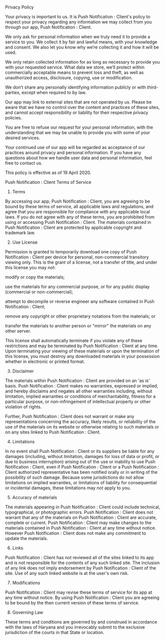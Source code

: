 Privacy Policy

Your privacy is important to us. It is Push Notification : Client's policy to respect your privacy regarding any information we may collect from you through our app, Push Notification : Client.

We only ask for personal information when we truly need it to provide a service to you. We collect it by fair and lawful means, with your knowledge and consent. We also let you know why we’re collecting it and how it will be used.

We only retain collected information for as long as necessary to provide you with your requested service. What data we store, we’ll protect within commercially acceptable means to prevent loss and theft, as well as unauthorized access, disclosure, copying, use or modification.

We don’t share any personally identifying information publicly or with third-parties, except when required to by law.

Our app may link to external sites that are not operated by us. Please be aware that we have no control over the content and practices of these sites, and cannot accept responsibility or liability for their respective privacy policies.

You are free to refuse our request for your personal information, with the understanding that we may be unable to provide you with some of your desired services.

Your continued use of our app will be regarded as acceptance of our practices around privacy and personal information. If you have any questions about how we handle user data and personal information, feel free to contact us.

This policy is effective as of 19 April 2020.







Push Notification : Client Terms of Service

1. Terms

By accessing our app, Push Notification : Client, you are agreeing to be bound by these terms of service, all applicable laws and regulations, and agree that you are responsible for compliance with any applicable local laws. If you do not agree with any of these terms, you are prohibited from using or accessing Push Notification : Client. The materials contained in Push Notification : Client are protected by applicable copyright and trademark law.



2. Use License





Permission is granted to temporarily download one copy of Push Notification : Client per device for personal, non-commercial transitory viewing only. This is the grant of a license, not a transfer of title, and under this license you may not:



modify or copy the materials;

use the materials for any commercial purpose, or for any public display (commercial or non-commercial);

attempt to decompile or reverse engineer any software contained in Push Notification : Client;

remove any copyright or other proprietary notations from the materials; or

transfer the materials to another person or "mirror" the materials on any other server.





This license shall automatically terminate if you violate any of these restrictions and may be terminated by Push Notification : Client at any time. Upon terminating your viewing of these materials or upon the termination of this license, you must destroy any downloaded materials in your possession whether in electronic or printed format.



3. Disclaimer



The materials within Push Notification : Client are provided on an 'as is' basis. Push Notification : Client makes no warranties, expressed or implied, and hereby disclaims and negates all other warranties including, without limitation, implied warranties or conditions of merchantability, fitness for a particular purpose, or non-infringement of intellectual property or other violation of rights.

Further, Push Notification : Client does not warrant or make any representations concerning the accuracy, likely results, or reliability of the use of the materials on its website or otherwise relating to such materials or on any sites linked to Push Notification : Client.



4. Limitations

In no event shall Push Notification : Client or its suppliers be liable for any damages (including, without limitation, damages for loss of data or profit, or due to business interruption) arising out of the use or inability to use Push Notification : Client, even if Push Notification : Client or a Push Notification : Client authorized representative has been notified orally or in writing of the possibility of such damage. Because some jurisdictions do not allow limitations on implied warranties, or limitations of liability for consequential or incidental damages, these limitations may not apply to you.



5. Accuracy of materials

The materials appearing in Push Notification : Client could include technical, typographical, or photographic errors. Push Notification : Client does not warrant that any of the materials on Push Notification : Client are accurate, complete or current. Push Notification : Client may make changes to the materials contained in Push Notification : Client at any time without notice. However Push Notification : Client does not make any commitment to update the materials.



6. Links

Push Notification : Client has not reviewed all of the sites linked to its app and is not responsible for the contents of any such linked site. The inclusion of any link does not imply endorsement by Push Notification : Client of the site. Use of any such linked website is at the user's own risk.



7. Modifications

Push Notification : Client may revise these terms of service for its app at any time without notice. By using Push Notification : Client you are agreeing to be bound by the then current version of these terms of service.



8. Governing Law

These terms and conditions are governed by and construed in accordance with the laws of Haryana and you irrevocably submit to the exclusive jurisdiction of the courts in that State or location.
